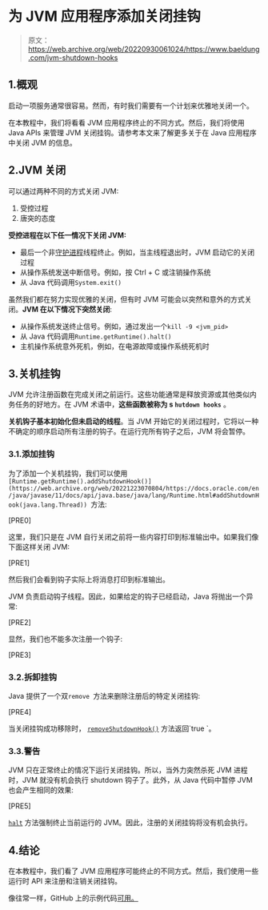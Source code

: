 # 为 JVM 应用程序添加关闭挂钩

> 原文：<https://web.archive.org/web/20220930061024/https://www.baeldung.com/jvm-shutdown-hooks>

## 1.概观

启动一项服务通常很容易。然而，有时我们需要有一个计划来优雅地关闭一个。

在本教程中，我们将看看 JVM 应用程序终止的不同方式。然后，我们将使用 Java APIs 来管理 JVM 关闭挂钩。请参考本文来了解更多关于在 Java 应用程序中关闭 JVM 的信息。

## 2.JVM 关闭

可以通过两种不同的方式关闭 JVM:

1.  受控过程
2.  唐突的态度

**受控进程在以下任一情况下关闭 JVM:**

*   最后一个非[守护进程](/web/20221223070804/https://www.baeldung.com/java-daemon-thread)线程终止。例如，当主线程退出时，JVM 启动它的关闭过程
*   从操作系统发送中断信号。例如，按 Ctrl + C 或注销操作系统
*   从 Java 代码调用`System.exit() `

虽然我们都在努力实现优雅的关闭，但有时 JVM 可能会以突然和意外的方式关闭。**JVM 在以下情况下突然关闭**:

*   从操作系统发送终止信号。例如，通过发出一个`kill -9 <jvm_pid>`
*   从 Java 代码调用`Runtime.getRuntime().halt() `
*   主机操作系统意外死机，例如，在电源故障或操作系统死机时

## 3.关机挂钩

JVM 允许注册函数在完成关闭之前运行。这些功能通常是释放资源或其他类似内务任务的好地方。在 JVM 术语中，**这些函数被称为 s `hutdown hooks`** 。

**关机钩子基本初始化但未启动的线程**。当 JVM 开始它的关闭过程时，它将以一种不确定的顺序启动所有注册的钩子。在运行完所有钩子之后，JVM 将会暂停。

### 3.1.添加挂钩

为了添加一个关机挂钩，我们可以使用`[Runtime.getRuntime().addShutdownHook()](https://web.archive.org/web/20221223070804/https://docs.oracle.com/en/java/javase/11/docs/api/java.base/java/lang/Runtime.html#addShutdownHook(java.lang.Thread)) `方法:

[PRE0]

这里，我们只是在 JVM 自行关闭之前将一些内容打印到标准输出中。如果我们像下面这样关闭 JVM:

[PRE1]

然后我们会看到钩子实际上将消息打印到标准输出。

JVM 负责启动钩子线程。因此，如果给定的钩子已经启动，Java 将抛出一个异常:

[PRE2]

显然，我们也不能多次注册一个钩子:

[PRE3]

### 3.2.拆卸挂钩

Java 提供了一个双`remove `方法来删除注册后的特定关闭挂钩:

[PRE4]

当关闭挂钩成功移除时， [`removeShutdownHook()`](https://web.archive.org/web/20221223070804/https://docs.oracle.com/en/java/javase/11/docs/api/java.base/java/lang/Runtime.html#removeShutdownHook(java.lang.Thread)) 方法返回`true `。

### 3.3.警告

JVM 只在正常终止的情况下运行关闭挂钩。所以，当外力突然杀死 JVM 进程时，JVM 就没有机会执行 shutdown 钩子了。此外，从 Java 代码中暂停 JVM 也会产生相同的效果:

[PRE5]

[`halt`](https://web.archive.org/web/20221223070804/https://docs.oracle.com/en/java/javase/11/docs/api/java.base/java/lang/Runtime.html#halt(int)) 方法强制终止当前运行的 JVM。因此，注册的关闭挂钩将没有机会执行。

## 4.结论

在本教程中，我们看了 JVM 应用程序可能终止的不同方式。然后，我们使用一些运行时 API 来注册和注销关闭挂钩。

像往常一样，GitHub 上的示例代码[可用。](https://web.archive.org/web/20221223070804/https://github.com/eugenp/tutorials/tree/master/core-java-modules/core-java-jvm-2)